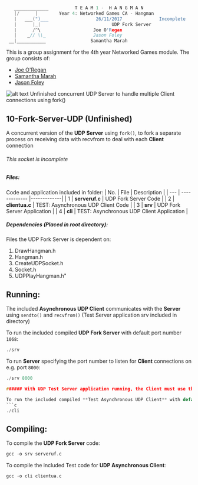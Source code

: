 ```c
   _____________          T E A M 1 -  H A N G M A N
   |/      |        Year 4: Networked Games CA - Hangman
   |   ___(")___                  26/11/2017			  Incomplete
   |      |_| 							UDP Fork Server
   |      /^\                    Joe O'Regan
   |    _// \\_                  Jason Foley
 __|___________                 Samantha Marah
```

This is a group assignment for the 4th year Networked Games module. The group consists of:

  * [Joe O'Regan](https://github.com/joeaoregan)
  * [Samantha Marah](https://github.com/jasfoley)
  * [Jason Foley](https://github.com/samanthamarah)

![alt text](https://raw.githubusercontent.com/joeaoregan/Yr4-NetworkGames-Hangman/master/Screenshots/10ForkServerUDP.png "UDP Fork Server")
Unfinished concurrent UDP Server to handle multiple Client connections using fork()

## 10-Fork-Server-UDP (Unfinished)

A concurrent version of the **UDP Server** using `fork()`, to fork a separate process on receiving data with recvfrom to deal with each **Client** connection

###### This socket is incomplete

##### Files:

Code and application included in folder:
| No. | File | Description |
| --- | ------------- |-------------|
| 1 | **serveruf.c** | UDP Fork Server Code |
| 2 | **clientua.c** | TEST: Asynchronous UDP Client Code |
| 3 | **srv** | UDP Fork Server Application |
| 4 | **cli** | TEST: Asynchronous UDP Client Application |

##### Dependencies (Placed in root directory):

Files the UDP Fork Server is dependent on:

1. DrawHangman.h
2. Hangman.h
3. CreateUDPSocket.h
4. Socket.h
5. UDPPlayHangman.h"

## Running:

The included **Asynchronous UDP Client** communicates with the **Server** using `sendto()` and `recvfrom()` (Test Server application srv included in directory)

To run the included compiled **UDP Fork Server** with default port number `1068`:
```c
./srv
```

To run **Server** specifying the port number to listen for **Client** connections on e.g. port `8000`:
```c
./srv 8000

###### With UDP Test Server application running, the Client must use the same port when sending data with sendto()

To run the included compiled **Test Asynchronous UDP Client** with default port number `1068`:
```c
./cli
```

## Compiling:

To compile the **UDP Fork Server** code:
```c
gcc -o srv serveruf.c
```

To compile the included Test code for **UDP Asynchronous Client**:
```c
gcc -o cli clientua.c
```

